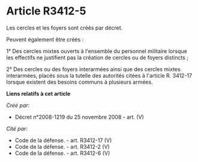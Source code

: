 # Article R3412-5

Les cercles et les foyers sont créés par décret. 

Peuvent également être créés : 

1° Des cercles mixtes ouverts à l'ensemble du personnel militaire lorsque les effectifs ne justifient pas la création de
cercles ou de foyers distincts ; 

2° Des cercles ou des foyers interarmées ainsi que des cercles mixtes interarmées, placés sous la tutelle des autorités
citées à l'article R. 3412-17 lorsque existent des besoins communs à plusieurs armées.

**Liens relatifs à cet article**

_Créé par_:

  - Décret n°2008-1219 du 25 novembre 2008 - art. (V)

_Cité par_:

  - Code de la défense. - art. R3412-17 (V)
  - Code de la défense. - art. R3412-2 (V)
  - Code de la défense. - art. R3412-6 (V)
